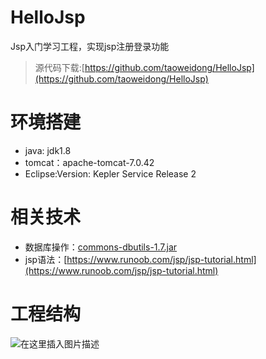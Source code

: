# HelloJsp
Jsp入门学习工程，实现jsp注册登录功能

> 源代码下载:[https://github.com/taoweidong/HelloJsp](https://github.com/taoweidong/HelloJsp)


# 环境搭建
- java: jdk1.8
- tomcat：apache-tomcat-7.0.42
- Eclipse:Version: Kepler Service Release 2

# 相关技术
- 数据库操作：[commons-dbutils-1.7.jar](https://www.w3cschool.cn/dbutils/ulpk1qjn.html) 
- jsp语法：[https://www.runoob.com/jsp/jsp-tutorial.html](https://www.runoob.com/jsp/jsp-tutorial.html)

# 工程结构
![在这里插入图片描述](https://img-blog.csdnimg.cn/20191029165906985.png?x-oss-process=image/watermark,type_ZmFuZ3poZW5naGVpdGk,shadow_10,text_aHR0cHM6Ly9ibG9nLmNzZG4ubmV0L3Rhb3dlaWRvbmcx,size_16,color_FFFFFF,t_70)